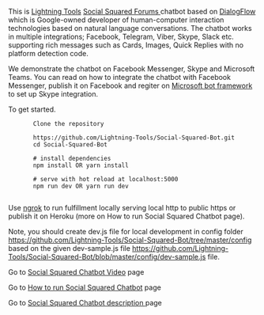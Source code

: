 This is [Lightning Tools](https://lightningtools.com) [Social Squared Forums ](https://lightningtools.com/product/social-squared)  chatbot based on [DialogFlow](https://dialogflow.com/) which is Google-owned developer of human-computer interaction technologies based on natural language conversations. The chatbot works in multiple integrations; Facebook, Telegram, Viber, Skype, Slack etc. supporting rich messages such as Cards, Images, Quick Replies with no platform detection code.

We demonstrate the chatbot on Facebook Messenger, Skype and Microsoft Teams. You can read on 
how to integrate the chatbot with Facebook Messenger, publish it on Facebook and regiter on [Microsoft bot framework](https://dev.botframework.com/bots) to set up Skype integration.

To get started.
```
       Clone the repository
       
       https://github.com/Lightning-Tools/Social-Squared-Bot.git
       cd Social-Squared-Bot

       # install dependencies
       npm install OR yarn install
       
       # serve with hot reload at localhost:5000
       npm run dev OR yarn run dev
       
```   
Use [ngrok](https://ngrok.com/) to run fulfillment locally serving local http to public https or
publish it on Heroku (more on How to run Social Squared Chatbot page).

Note, you should create dev.js file for local development in config folder https://github.com/Lightning-Tools/Social-Squared-Bot/tree/master/config based on the given dev-sample.js file https://github.com/Lightning-Tools/Social-Squared-Bot/blob/master/config/dev-sample.js file.


Go to [Social Squared Chatbot Video](https://vimeo.com/327730469) page

Go to [How to run Social Squared Chatbot](https://lightning-tools.github.io/Social-Squared-Bot/) page 

Go to [Social Squared Chatbot description ](https://lightning-tools.github.io/Social-Squared-Bot/description/) page 

